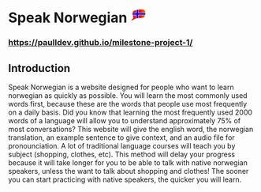 # Speak Norwegian ![Speak Norwegian](favicon-32x32.png)
### https://paulldev.github.io/milestone-project-1/

## Introduction
Speak Norwegian is a website designed for people who want to learn norwegian as quickly as possible. You will learn the most commonly used words first, because these are the words that people use most frequently on a daily basis.
Did you know that learning the most frequently used 2000 words of a language will allow you to understand approximately 75% of most conversations?
This website will give the english word, the norwegian translation, an example sentence to give context, and an audio file for pronounciation.
A lot of traditional language courses will teach you by subject (shopping, clothes, etc). This method will delay your progress because it will take longer for you to be able to talk with native norwegian speakers, unless the want to talk about shopping and clothes! The sooner you can start practicing with native speakers, the quicker you will learn.
